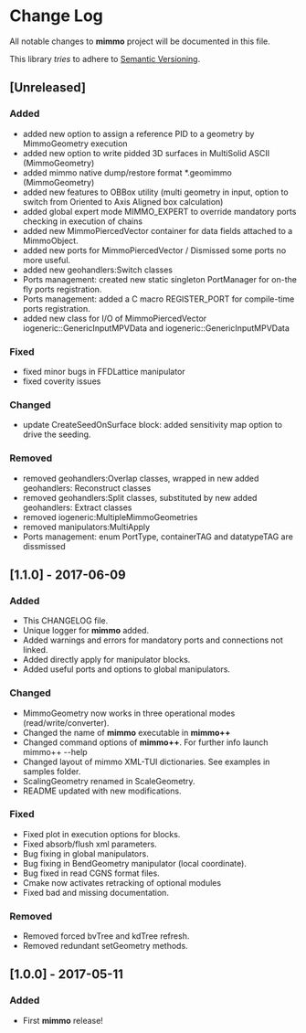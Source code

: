 # Change Log
All notable changes to **mimmo** project will be documented in this file.

This library _tries_ to adhere to [Semantic Versioning](http://semver.org/).


## [Unreleased]
### Added
- added new option to assign a reference PID to a geometry by MimmoGeometry execution
- added new option to write pidded 3D surfaces in MultiSolid ASCII (MimmoGeometry)
- added mimmo native dump/restore format *.geomimmo (MimmoGeometry)
- added new features to OBBox utility (multi geometry in input, option to switch from Oriented to Axis Aligned box calculation)
- added global expert mode MIMMO_EXPERT to override mandatory ports checking in execution of chains
- added new MimmoPiercedVector container for data fields attached to a MimmoObject.
- added new ports for MimmoPiercedVector / Dismissed some ports no more useful.
- added new geohandlers:Switch classes
- Ports management: created new static singleton PortManager for on-the fly ports registration.
- Ports management: added a C macro REGISTER_PORT for compile-time ports registration.
- added new class for I/O of MimmoPiercedVector iogeneric::GenericInputMPVData and iogeneric::GenericInputMPVData

### Fixed
- fixed minor bugs in FFDLattice manipulator
- fixed coverity issues

### Changed
- update CreateSeedOnSurface block: added sensitivity map option to drive the seeding. 

### Removed
- removed geohandlers:Overlap classes, wrapped in new added geohandlers: Reconstruct classes
- removed geohandlers:Split classes, substituted by new added geohandlers: Extract classes
- removed iogeneric:MultipleMimmoGeometries
- removed manipulators:MultiApply
- Ports management: enum PortType, containerTAG and datatypeTAG are dissmissed


## [1.1.0] - 2017-06-09
### Added
- This CHANGELOG file.
- Unique logger for **mimmo** added.
- Added warnings and errors for mandatory ports and connections not linked.
- Added directly apply for manipulator blocks.
- Added useful ports and options to global manipulators.

### Changed
- MimmoGeometry now works in three operational modes (read/write/converter).
- Changed the name of **mimmo** executable in **mimmo++**
- Changed command options of **mimmo++**. For further info launch mimmo++ --help
- Changed layout of mimmo XML-TUI dictionaries. See examples in samples folder.
- ScalingGeometry renamed in ScaleGeometry.
- README updated with new modifications.

### Fixed
- Fixed plot in execution options for blocks.
- Fixed absorb/flush xml parameters.
- Bug fixing in global manipulators.
- Bug fixing in BendGeometry manipulator (local coordinate).
- Bug fixed in read CGNS format files.
- Cmake now activates retracking of optional modules
- Fixed bad and missing documentation.

### Removed
- Removed forced bvTree and kdTree refresh.
- Removed redundant setGeometry methods.

## [1.0.0] - 2017-05-11
### Added
- First **mimmo** release!


